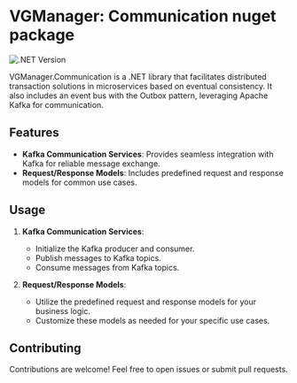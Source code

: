 # VGManager: Communication nuget package

![.NET Version](https://img.shields.io/badge/.NET-8.0-blue)

VGManager.Communication is a .NET library that facilitates distributed transaction solutions in microservices based on eventual consistency. It also includes an event bus with the Outbox pattern, leveraging Apache Kafka for communication.

## Features
- **Kafka Communication Services**: Provides seamless integration with Kafka for reliable message exchange.
- **Request/Response Models**: Includes predefined request and response models for common use cases.

## Usage
1. **Kafka Communication Services**:
   - Initialize the Kafka producer and consumer.
   - Publish messages to Kafka topics.
   - Consume messages from Kafka topics.

2. **Request/Response Models**:
   - Utilize the predefined request and response models for your business logic.
   - Customize these models as needed for your specific use cases.

## Contributing
Contributions are welcome! Feel free to open issues or submit pull requests.

